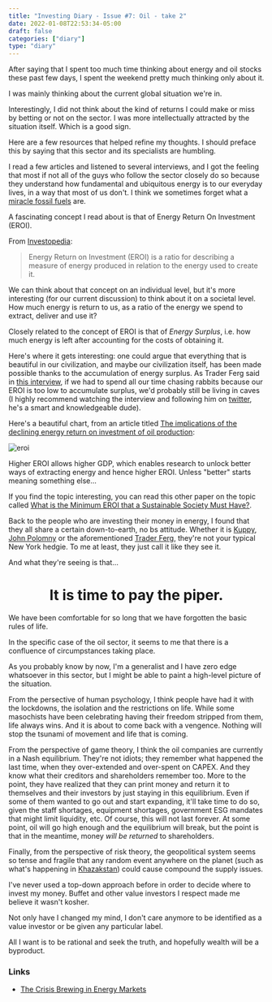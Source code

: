 ```yaml
---
title: "Investing Diary - Issue #7: Oil - take 2"
date: 2022-01-08T22:53:34-05:00
draft: false
categories: ["diary"]
type: "diary"
---
```


After saying that I spent too much time thinking about energy and oil stocks these past few days, I spent the weekend pretty much thinking only about it.

I was mainly thinking about the current global situation we're in.

Interestingly, I did not think about the kind of returns I could make or miss by betting or not on the sector. I was more intellectually attracted by the situation itself. Which is a good sign.

Here are a few resources that helped refine my thoughts. I should preface this by saying that this sector and its specialists are humbling. 

I read a few articles and listened to several interviews, and I got the feeling that most if not all of the guys who follow the sector closely do so because they understand how fundamental and ubiquitous energy is to our everyday lives, in a way that most of us don't. I think we sometimes forget what a [miracle fossil fuels](https://edmontonjournal.com/business/local-business/david-staples-16) are. 

A fascinating concept I read about is that of Energy Return On Investment (EROI).

From [Investopedia](https://www.investopedia.com/terms/e/energy-return-on-investment.asp#:~:text=Energy%20Return%20on%20Investment%20(EROI)%20is%20the%20amount%20of%20energy,difficult%20to%20extract%20or%20produce.):

<blockquote>

Energy Return on Investment (EROI) is a ratio for describing a measure of energy produced in relation to the energy used to create it. 

</blockquote>

We can think about that concept on an individual level, but it's more interesting (for our current discussion) to think about it on a societal level. How much energy is return to us, as a ratio of the energy we spend to extract, deliver and use it?

Closely related to the concept of EROI is that of _Energy Surplus_, i.e. how much energy is left after accounting for the costs of obtaining it. 

Here's where it gets interesting: one could argue that everything that is beautiful in our civilization, and maybe our civilization itself, has been made possible thanks to the accumulation of energy surplus. As Trader Ferg said in [this interview](https://www.youtube.com/watch?v=U9RpY6jpb8M&list=LL&index=1), if we had to spend all our time chasing rabbits because our EROI is too low to accumulate surplus, we'd probably still be living in caves (I highly recommend watching the interview and following him on [twitter](https://twitter.com/trader_ferg), he's a smart and knowledgeable dude).

Here's a beautiful chart, from an article titled [The implications of the declining energy return on investment of oil production](https://royalsocietypublishing.org/doi/10.1098/rsta.2013.0126):

![eroi](/images/eroi.png)

Higher EROI allows higher GDP, which enables research to unlock better ways of extracting energy and hence higher EROI. Unless "better" starts meaning something else...

If you find the topic interesting, you can read this other paper on the topic called [What is the Minimum EROI that a Sustainable Society Must Have?](https://drive.google.com/file/d/1ZgEiYOANVPWNfWkllm_sBb1vJfCZd79o/view?usp=sharing).

Back to the people who are investing their money in energy, I found that they all share a certain down-to-earth, no bs attitude. Whether it is [Kuppy](https://adventuresincapitalism.com/), [John Polomny](https://www.youtube.com/channel/UCafCiSnC9iMRB7Dv7a68Ixw) or the aforementioned [Trader Ferg](https://traderferg.com/), they're not your typical New York hedgie. To me at least, they just call it like they see it.

And what they're seeing is that...
<h1 style="text-align:center">
It is time to pay the piper.
</h1>

We have been comfortable for so long that we have forgotten the basic rules of life.

In the specific case of the oil sector, it seems to me that there is a confluence of circumpstances taking place.

As you probably know by now, I'm a generalist and I have zero edge whatsoever in this sector, but I might be able to paint a high-level picture of the situation.

From the persective of human psychology, I think people have had it with the lockdowns, the isolation and the restrictions on life. While some masochists have been celebrating having their freedom stripped from them, life always wins. And it is about to come back with a vengence. Nothing will stop the tsunami of movement and life that is coming. 

From the perspective of game theory, I think the oil companies are currently in a Nash equilibrium. They're not idiots; they remember what happened the last time, when they over-extended and over-spent on CAPEX. And they know what their creditors and shareholders remember too. More to the point, they have realized that they can print money and return it to themselves and their investors by just staying in this equilibrium. Even if some of them wanted to go out and start expanding, it'll take time to do so, given the staff shortages, equipment shortages, government ESG mandates that might limit liquidity, etc. Of course, this will not last forever. At some point, oil will go high enough and the equilibrium will break, but the point is that in the meantime, money _will be returned_ to shareholders.

Finally, from the perspective of risk theory, the geopolitical system seems so tense and fragile that any random event anywhere on the planet (such as what's happening in [Khazakstan](https://www.wsj.com/articles/kazakhstan-unrest-pushes-up-uranium-and-oil-prices-11641497655)) could cause compound the supply issues. 

I've never used a top-down approach before in order to decide where to invest my money. Buffet and other value investors I respect made me believe it wasn't kosher. 

Not only have I changed my mind, I don't care anymore to be identified as a value investor or be given any particular label. 

All I want is to be rational and seek the truth, and hopefully wealth will be a byproduct.

### Links

- [The Crisis Brewing in Energy Markets](https://www.youtube.com/watch?v=PoXcmNT8Zzk)